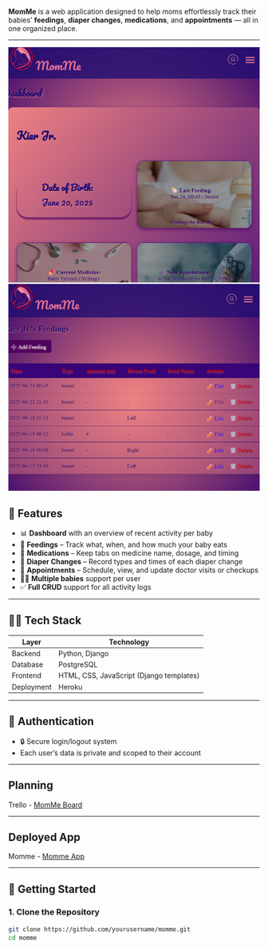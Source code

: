 **MomMe** is a web application designed to help moms effortlessly track their babies’ **feedings**, **diaper changes**, **medications**, and **appointments** — all in one organized place.

---

![dashboard of MomMe app](static/images/dashboard.png)
![feedings menu of MomMe app](static/images/testshot.png)



## 🌟 Features

- 📊 **Dashboard** with an overview of recent activity per baby  
- 🍼 **Feedings** – Track what, when, and how much your baby eats  
- 💊 **Medications** – Keep tabs on medicine name, dosage, and timing  
- 💩 **Diaper Changes** – Record types and times of each diaper change  
- 📅 **Appointments** – Schedule, view, and update doctor visits or checkups  
- 👩‍👧 **Multiple babies** support per user  
- ✅ **Full CRUD** support for all activity logs  

---

## 🧑‍💻 Tech Stack

| Layer        | Technology         |
|--------------|--------------------|
| Backend      | Python, Django     |
| Database     | PostgreSQL         |
| Frontend     | HTML, CSS, JavaScript (Django templates) |
| Deployment   | Heroku  |

---

## 🔐 Authentication

- 🔒 Secure login/logout system
- Each user’s data is private and scoped to their account

---
## Planning

Trello - [MomMe Board](https://trello.com/b/vU3MJhdC/momme)


---
## Deployed App

Momme - [Momme App](https://momme-3b787f93f096.herokuapp.com/)


---

## 🚀 Getting Started

### 1. Clone the Repository

```bash
git clone https://github.com/yourusername/momme.git
cd momme
